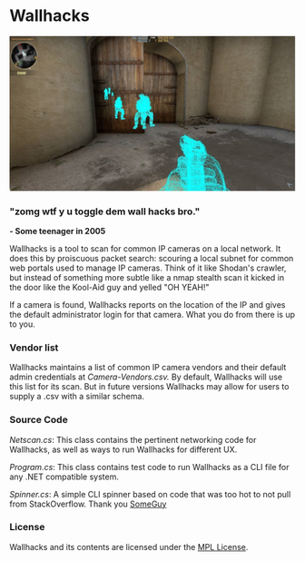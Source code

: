 # Wallhacks
![Wildfire Screenshot](Wallhack-logo.jpg)

### "zomg wtf y u toggle dem wall hacks bro."
**- Some teenager in 2005**

Wallhacks is a tool to scan for common IP cameras on a local network. It does this by proiscuous packet search: scouring a local subnet for common web portals used to manage IP cameras. Think of it like Shodan's crawler, but instead of something more subtle like a nmap stealth scan it kicked in the door like the Kool-Aid guy and yelled "OH YEAH!"

If a camera is found, Wallhacks reports on the location of the IP and gives the default administrator login for that camera. What you do from there is up to you.

### Vendor list

Wallhacks maintains a list of common IP camera vendors and their default admin credentials at *Camera-Vendors.csv.* By default, Wallhacks will use this list for its scan. But in future versions Wallhacks may allow for users to supply a .csv with a similar schema. 

### Source Code

*Netscan.cs*: This class contains the pertinent networking code for Wallhacks, as well as ways to run Wallhacks for different UX. 

*Program.cs*: This class contains test code to run Wallhacks as a CLI file for any .NET compatible system. 

*Spinner.cs*: A simple CLI spinner based on code that was too hot to not pull from StackOverflow. Thank you [SomeGuy](https://stackoverflow.com/users/910348/thisguy)

### License

Wallhacks and its contents are licensed under the [MPL License](https://www.mozilla.org/en-US/MPL/2.0/). 
